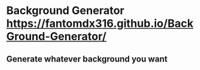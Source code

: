 # Background Generator   https://fantomdx316.github.io/BackGround-Generator/

## Generate whatever background you want 
